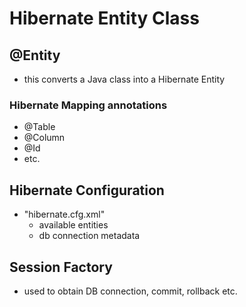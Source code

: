 # Hibernate Entity Class

## @Entity 
- this converts a Java class into a Hibernate Entity

### Hibernate Mapping annotations
- @Table
- @Column
- @Id
- etc.

## Hibernate Configuration
- "hibernate.cfg.xml"
    - available entities
    - db connection metadata

## Session Factory
- used to obtain DB connection, commit, rollback etc.